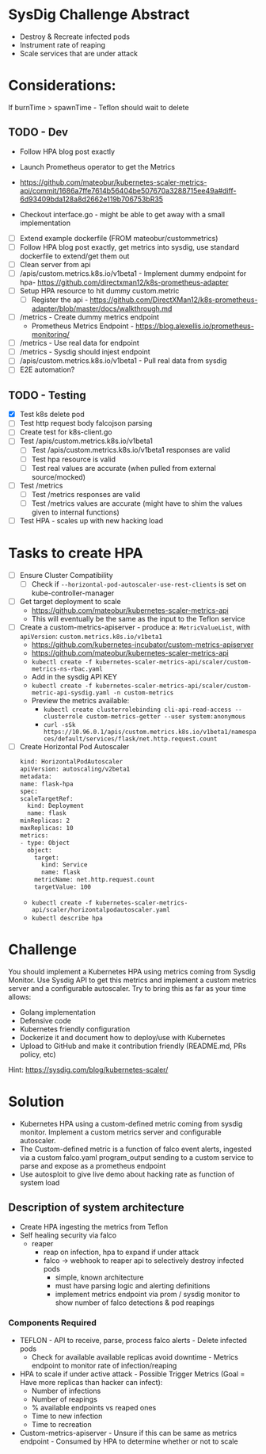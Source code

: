 # SysDig Challenge Abstract
  - Destroy & Recreate infected pods
  - Instrument rate of reaping
  - Scale services that are under attack


# Considerations:
If burnTime > spawnTime - Teflon should wait to delete


## TODO - Dev
  - Follow HPA blog post exactly

  - Launch Prometheus operator to get the Metrics
  - https://github.com/mateobur/kubernetes-scaler-metrics-api/commit/1686a7ffe7614b56404be507670a3288715ee49a#diff-6d93409bda128a8d2662e119b706753bR35
  - Checkout interface.go - might be able to get away with a small implementation
  - [ ] Extend example dockerfile (FROM mateobur/custommetrics)
  - [ ] Follow HPA blog post exactly, get metrics into sysdig, use standard dockerfile to extend/get them out
  - [ ] Clean server from api
  - [  ] /apis/custom.metrics.k8s.io/v1beta1 - Implement dummy endpoint for hpa- https://github.com/directxman12/k8s-prometheus-adapter
  - [ ] Setup HPA resource to hit dummy custom.metric
    - [ ] Register the api - https://github.com/DirectXMan12/k8s-prometheus-adapter/blob/master/docs/walkthrough.md
  - [ ] /metrics - Create dummy metrics endpoint
    - Prometheus Metrics Endpoint - https://blog.alexellis.io/prometheus-monitoring/
  - [ ] /metrics - Use real data for endpoint
  - [ ] /metrics - Sysdig should injest endpoint
  - [ ] /apis/custom.metrics.k8s.io/v1beta1 - Pull real data from sysdig
  - [ ] E2E automation?

## TODO - Testing
  - [X] Test k8s delete pod
  - [ ] Test http request body falcojson parsing
  - [ ] Create test for k8s-client.go
  - [ ] Test /apis/custom.metrics.k8s.io/v1beta1
    - [ ] Test /apis/custom.metrics.k8s.io/v1beta1 responses are valid
    - [ ] Test hpa resource is valid
    - [ ] Test real values are accurate (when pulled from external source/mocked)
  - [ ] Test /metrics
    - [ ] Test /metrics responses are valid
    - [ ] Test /metrics values are accurate (might have to shim the values given to internal functions)
  - [ ] Test HPA - scales up with new hacking load

# Tasks to create HPA
  - [ ] Ensure Cluster Compatibility
    - [ ] Check if `--horizontal-pod-autoscaler-use-rest-clients` is set on kube-controller-manager
  - [ ] Get target deployment to scale
    - https://github.com/mateobur/kubernetes-scaler-metrics-api
    - This will eventually be the same as the input to the Teflon service
  - [ ] Create a custom-metrics-apiserver - produce a: `MetricValueList`, with `apiVersion`: `custom.metrics.k8s.io/v1beta1`
    - https://github.com/kubernetes-incubator/custom-metrics-apiserver
    - https://github.com/mateobur/kubernetes-scaler-metrics-api
    - `kubectl create -f kubernetes-scaler-metrics-api/scaler/custom-metrics-ns-rbac.yaml`
    - Add in the sysdig API KEY
    - `kubectl create -f kubernetes-scaler-metrics-api/scaler/custom-metric-api-sysdig.yaml -n custom-metrics`
    - Preview the metrics available:
      - `kubectl create clusterrolebinding cli-api-read-access --clusterrole custom-metrics-getter --user system:anonymous`
      - `curl -sSk https://10.96.0.1/apis/custom.metrics.k8s.io/v1beta1/namespaces/default/services/flask/net.http.request.count`
  - [ ] Create Horizontal Pod Autoscaler
      ```bash
    kind: HorizontalPodAutoscaler
    apiVersion: autoscaling/v2beta1
    metadata:
      name: flask-hpa
    spec:
      scaleTargetRef:
        kind: Deployment
        name: flask
      minReplicas: 2
      maxReplicas: 10
      metrics:
      - type: Object
        object:
          target:
            kind: Service
            name: flask
          metricName: net.http.request.count
          targetValue: 100
    ```
    - `kubectl create -f kubernetes-scaler-metrics-api/scaler/horizontalpodautoscaler.yaml`
    - `kubectl describe hpa`


# Challenge
You should implement a Kubernetes HPA using metrics coming from Sysdig Monitor. Use Sysdig API to get this metrics and implement a custom metrics server and a configurable autoscaler. Try to bring this as far as your time allows:
  - Golang implementation
  - Defensive code
  - Kubernetes friendly configuration
  - Dockerize it and document how to deploy/use with Kubernetes
  - Upload to GitHub and make it contribution friendly (README.md, PRs policy, etc)

Hint: https://sysdig.com/blog/kubernetes-scaler/

# Solution
  - Kubernetes HPA using a custom-defined metric coming from sysdig monitor. Implement a custom metrics server and configurable autoscaler.
  - The Custom-defined metric is a function of falco event alerts, ingested via a custom falco.yaml program_output sending to a custom service to parse and expose as a prometheus endpoint
  - Use autosploit to give live demo about hacking rate as function of system load

## Description of system architecture
  - Create HPA ingesting the metrics from Teflon
  - Self healing security via falco
    - reaper
      - reap on infection, hpa to expand if under attack
      - falco -> webhook to reaper api to selectively destroy infected pods
        - simple, known architecture
        - must have parsing logic and alerting definitions
        - implement metrics endpoint via prom / sysdig monitor to show number of falco detections & pod reapings

### Components Required
  -  TEFLON
    - API to receive, parse, process falco alerts
    - Delete infected pods
      -  Check for available available replicas avoid downtime
    -  Metrics endpoint to monitor rate of infection/reaping
  -  HPA to scale if under active attack
    - Possible Trigger Metrics (Goal = Have more replicas than hacker can infect):
      -  Number of infections
      -  Number of reapings
      -  % available endpoints vs reaped ones
      -  Time to new infection
      -  Time to recreation
  -  Custom-metrics-apiserver
    - Unsure if this can be same as metrics endpoint
    - Consumed by HPA to determine whether or not to scale

